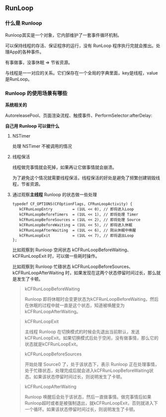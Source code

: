 ## RunLoop

### 什么是 Runloop

Runloop其实是一个对象，它内部维护了一套事件循环机制。

可以保持线程的存活、保证程序的运行，没有 RunLoop 程序执行完就会推出。处理App的各种事件。

有事做事，没事休眠 => 节省资源。

与线程是一一对应的关系。它们保存在一个全局的字典里面，key是线程，value是RunLoop。

### Runloop 的使用场景有哪些

**系统相关的**

AutoreleasePool、页面渲染流程、触摸事件、PerformSelector:afterDelay:

**自己用 Runloop 可以做什么**

1. NSTimer

   处理 NSTimer 不被调用的情况

2. 线程保活

    线程做完事情就会死掉，如果再让它做事情就会崩溃。

    为了避免这个情况就需要线程保活，线程保活的好处是避免了频繁创建销毁线程，节省资源。

3. 通过观察**主线程** Runloop 的状态做一些处理

   ```objc
   typedef CF_OPTIONS(CFOptionFlags, CFRunLoopActivity) {
      kCFRunLoopEntry         = (1UL << 0), // 即将进入Loop
      kCFRunLoopBeforeTimers  = (1UL << 1), // 即将处理 Timer
      kCFRunLoopBeforeSources = (1UL << 2), // 即将处理 Source
      kCFRunLoopBeforeWaiting = (1UL << 5), // 即将进入休眠
      kCFRunLoopAfterWaiting  = (1UL << 6), // 刚从休眠中唤醒
      kCFRunLoopExit          = (1UL << 7), // 即将退出Loop
   };
   ```

   比如观察到 Runloop 空闲状态 kCFRunLoopBeforeWaiting、kCFRunLoopExit 时，可以做一些耗时操作。

   比如观察到 Runloop 忙碌状态 kCFRunLoopBeforeSources、kCFRunLoopAfterWaiting 时，如果发现在这两个状态停留时间过长，那么就是发生了卡顿。

   >kCFRunLoopBeforeWaiting
   >
   >Runloop 即将休眠时会变更状态为kCFRunLoopBeforeWaiting，然后在休眠的过程中就一直是这个状态，知道被唤醒变为kCFRunLoopAfterWaiting。


   >
   >kCFRunLoopExit
   >
   >主线程 Runloop 在切换模式的时候会先退出当前默认，发送kCFRunLoopExit。如果切换模式后处于空闲，没有做事情，那么它的状态就是kCFRunLoopExit。

   > kCFRunLoopBeforeSources
   >
   > 开始处理 Source0 了，处于该状态下，表示 Runloop 正在处理事情，处于忙碌状态，处理完成后就会进入kCFRunLoopBeforeWaiting状态。如果该状态停留时间过长，则说明发生了卡顿。

   > kCFRunLoopAfterWaiting
   >
   > Runloop 唤醒后会处于该状态，然后一直做事情。做完事情后如果Runloop超时或者是被强制退出，就kCFRunLoopExit，否则就进入下一个循环。如果该状态停留时间过长，则说明发生了卡顿。

   